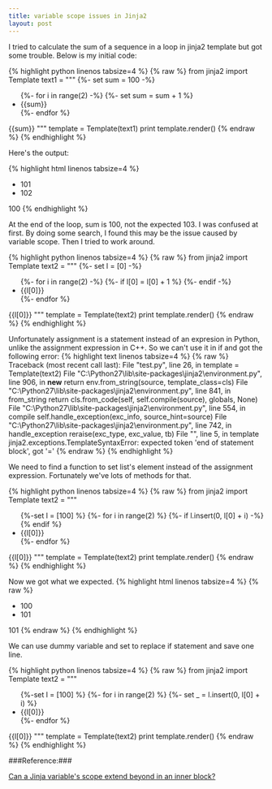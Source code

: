 ```yaml
---
title: variable scope issues in Jinja2
layout: post
---
```

I tried to calculate the sum of a sequence in a loop in jinja2 template but got some trouble. Below is my initial code:

{% highlight python linenos tabsize=4 %}
{% raw %}
from jinja2 import Template
text1 = """
{%- set sum = 100 -%}
<ul>
{%- for i in range(2) -%}
{%- set sum = sum + 1 %}
<li>{{sum}}</li>
{%- endfor %}
</ul>
{{sum}}
"""
template = Template(text1)
print template.render()
{% endraw %}
{% endhighlight %}

Here's the output:

{% highlight html linenos tabsize=4 %}
<ul>
<li>101</li>
<li>102</li>
</ul>
100
{% endhighlight %}

At the end of the loop, sum is 100, not the expected 103. I was confused at first. By doing some search, I found this may be the issue caused by variable scope. Then I tried to work around.

{% highlight python linenos tabsize=4 %}
{% raw %}
from jinja2 import Template
text2 = """
{%- set l = [0] -%}
<ul>
{%- for i in range(2) -%}
{%- if l[0] = l[0] + 1 %}
{%- endif -%}
<li>{{l[0]}}</li>
{%- endfor %}
</ul>
{{l[0]}}
"""
template = Template(text2)
print template.render()
{% endraw %}
{% endhighlight %}

Unfortunately assignment is a statement instead of an expresion in Python, unlike the assignment expression in C++. So we can't use it in if and got the following error:
{% highlight text linenos tabsize=4 %}
{% raw %}
Traceback (most recent call last):
  File "test.py", line 26, in <module>
    template = Template(text2)
  File "C:\Python27\lib\site-packages\jinja2\environment.py", line 906, in __new__
    return env.from_string(source, template_class=cls)
  File "C:\Python27\lib\site-packages\jinja2\environment.py", line 841, in from_string
    return cls.from_code(self, self.compile(source), globals, None)
  File "C:\Python27\lib\site-packages\jinja2\environment.py", line 554, in compile
    self.handle_exception(exc_info, source_hint=source)
  File "C:\Python27\lib\site-packages\jinja2\environment.py", line 742, in handle_exception
    reraise(exc_type, exc_value, tb)
  File "<unknown>", line 5, in template
jinja2.exceptions.TemplateSyntaxError: expected token 'end of statement block', got '='
{% endraw %}
{% endhighlight %}


We need to find a function to set list's element instead of the assignment expression. Fortunately we've lots of methods for that. 

{% highlight python linenos tabsize=4 %}
{% raw %}
from jinja2 import Template
text2 = """
<ul>
{%-set l = [100] %}
{%- for i in range(2) %}
{%- if l.insert(0, l[0] + i) -%}
{% endif %}
<li>{{l[0]}}</li>
{%- endfor %}
</ul>
{{l[0]}}
"""
template = Template(text2)
print template.render()
{% endraw %}
{% endhighlight %}

Now we got what we expected.
{% highlight html linenos tabsize=4 %}
{% raw %}
<ul>
<li>100</li>
<li>101</li>
</ul>
101
{% endraw %}
{% endhighlight %}

We can use dummy variable and set to replace if statement and save one line.


{% highlight python linenos tabsize=4 %}
{% raw %}
from jinja2 import Template
text2 = """
<ul>
{%-set l = [100] %}
{%- for i in range(2) %}
{%- set _ = l.insert(0, l[0] + i) %}
<li>{{l[0]}}</li>
{%- endfor %}
</ul>
{{l[0]}}
"""
template = Template(text2)
print template.render()
{% endraw %}
{% endhighlight %}


###Reference:###

[Can a Jinja variable's scope extend beyond in an inner block?](http://stackoverflow.com/questions/4870346/can-a-jinja-variables-scope-extend-beyond-in-an-inner-block)
